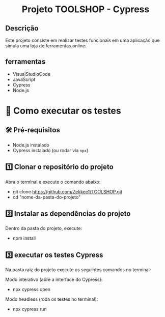 <h1 align="center">
Projeto TOOLSHOP - Cypress
</h1>


## Descrição
Este projeto consiste em realizar testes funcionais em uma aplicação que simula uma loja de ferramentas online.
 
## ferramentas
<ul>
  <li>VisualStudioCode</li>
  <li>JavaScript</li>
  <li>Cypress</li>
  <li>Node.js</li>
</ul>

# 🚀 Como executar os testes

## 🛠️ Pré-requisitos
- Node.js instalado
- Cypress instalado (ou rodar via `npx`)

## 1️⃣ Clonar o repositório do projeto
Abra o terminal e execute o comando abaixo:
- git clone https://github.com/Zekkee1/TOOLSHOP.git
- cd "nome-da-pasta-do-projeto"

## 2️⃣ Instalar as dependências do projeto
Dentro da pasta do projeto, execute:
- npm install


## 3️⃣ executar os testes Cypress
Na pasta raiz do projeto execute os seguintes comandos no terminal:

Modo interativo (abre a interface do Cypress):
- npx cypress open

Modo headless (roda os testes no terminal):
- npx cypress run
